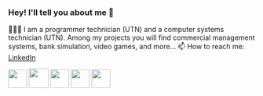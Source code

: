 ### Hey! I'll tell you about me 👋
👩🏻‍💻 I am a programmer technician (UTN) and a computer systems technician (UTN). Among my projects you will find commercial management systems, bank simulation, video games, and more...
📫 How to reach me: <a href="https://www.linkedin.com/in/juan-cruz-rey/">LinkedIn</a>
<br>

<div align="">
  
<!--&nbsp;&nbsp;&nbsp;&nbsp;&nbsp;<img src="https://www.fontana.com.ar/wp-content/uploads/2018/10/spring-boot-logo.png" height="36px">->
&nbsp;&nbsp;&nbsp;&nbsp;&nbsp;<img src="https://upload.wikimedia.org/wikipedia/commons/2/22/Hibernate_logo_a.png" height="38px">
<!--&nbsp;&nbsp;&nbsp;&nbsp;&nbsp;<img src="https://upload.wikimedia.org/wikipedia/commons/thumb/6/61/HTML5_logo_and_wordmark.svg/2048px-HTML5_logo_and_wordmark.svg.png" height="38px">
&nbsp;&nbsp;&nbsp;&nbsp;&nbsp;<img src="https://upload.wikimedia.org/wikipedia/commons/thumb/d/d5/CSS3_logo_and_wordmark.svg/1200px-CSS3_logo_and_wordmark.svg.png" height="38px">-->


<img src="https://upload.wikimedia.org/wikipedia/commons/thumb/b/bd/Logo_C_sharp.svg/1200px-Logo_C_sharp.svg.png" height="38px">
<img src="https://1000marcas.net/wp-content/uploads/2020/11/Java-logo.png" height="40px">

<img src="https://1000marcas.net/wp-content/uploads/2020/11/MySQL-logo.png" height="38px">
<img src="https://1000logos.net/wp-content/uploads/2021/04/Oracle-logo.png" height="38px">

<img src="https://i.redd.it/tu3gt6ysfxq71.png" height="38px">

<!--&nbsp;&nbsp;&nbsp;&nbsp;<img src="https://upload.wikimedia.org/wikipedia/commons/thumb/d/d9/Node.js_logo.svg/2560px-Node.js_logo.svg.png" height="38px">-->

</div>

<br>

<div align="center">
